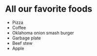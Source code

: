 # All our favorite foods

- Pizza
- Coffee
- Oklahoma onion smash burger
- Garbage plate
- Beef stew
- Apple
